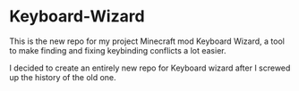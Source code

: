 # Keyboard-Wizard
This is the new repo for my project Minecraft mod Keyboard Wizard, a tool to make finding and fixing keybinding conflicts a lot easier.

I decided to create an entirely new repo for Keyboard wizard after I screwed up the history of the old one.
